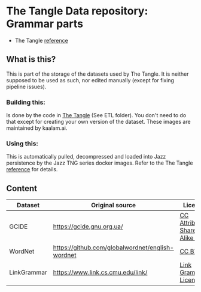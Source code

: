 # The Tangle Data repository: Grammar parts

 * The Tangle [reference](https://kaalam.github.io/jazz_reference/reference_docker_tangle_server.html)


## What is this?

This is part of the storage of the datasets used by The Tangle. It is neither supposed to be used as such, nor edited manually (except
for fixing pipeline issues).


### Building this:

Is done by the code in [The Tangle](https://github.com/kaalam/thetangle) (See ETL folder). You don't need to do that except for creating
your own version of the dataset. These images are maintained by kaalam.ai.


### Using this:

This is automatically pulled, decompressed and loaded into Jazz persistence by the Jazz TNG series docker images. Refer to the
The Tangle [reference](https://kaalam.github.io/jazz_reference/reference_docker_tangle_server.html) for details.

## Content

| Dataset     | Original source                                  | License                                                                           |
| ----------- | ------------------------------------------------ | --------------------------------------------------------------------------------- |
| GCIDE       | https://gcide.gnu.org.ua/                        | [CC Attribution Share-Alike 3.0](https://creativecommons.org/licenses/by-sa/3.0/) |
| WordNet     | https://github.com/globalwordnet/english-wordnet | [CC BY 4.0](LICENSE_wordnet.md)                                                   |
| LinkGrammar | https://www.link.cs.cmu.edu/link/                | [Link Grammar License](LICENSE_linkgrammar.md)                                    |
